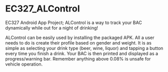 # EC327_ALControl
EC327 Android App Project; ALControl is a way to track your BAC dynamically while out for a night of drinking!


ALControl can be easily used by installing the packaged APK. All a user needs to do is create their profile based on gender and weight.
It is as simple as selecting your drink type (beer, wine, liquor) and tapping a button every time you finish a drink. Your BAC is then printed
and displayed as a progress/warning bar. Remember anything above 0.08% is unsafe for vehicle operation.
